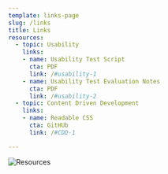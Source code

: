 ```yaml
---
template: links-page
slug: /links
title: Links
resources:
  - topic: Usability
    links:
    - name: Usability Test Script
      cta: PDF
      link: /#usability-1
    - name: Usability Test Evaluation Notes
      cta: PDF
      link: /#usability-2
  - topic: Content Driven Development
    links:
    - name: Readable CSS
      cta: GitHUb
      link: /#CDD-1

---
```


![Resources](/assets/resources/from-my-desktop.jpg "")
